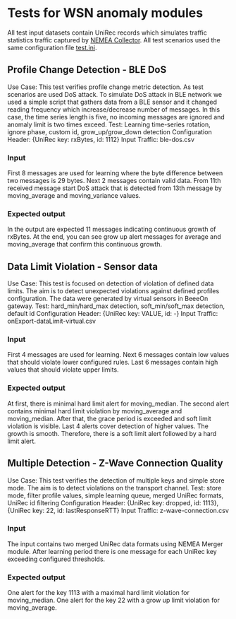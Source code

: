 # Tests for WSN anomaly modules
All test input datasets contain UniRec records which simulates traffic statistics traffic captured by [NEMEA Collector](https://github.com/CESNET/siotgateway/blob/master/src/core/NemeaCollector.cpp). All test scenarios used the same configuration file [test.ini](https://github.com/CESNET/NEMEA-SIoT/blob/wsn-tests/wsn-anomaly/config.ini).

## Profile Change Detection - BLE DoS
Use Case: This test verifies profile change metric detection. As test scenarios are used DoS attack. To simulate DoS attack in BLE network we used a simple script that gathers data from a BLE sensor and it changed reading frequency which increase/decrease number of messages. In this case, the time series length is five, no incoming messages are ignored and anomaly limit is two times exceed.
Test: Learning time-series rotation, ignore phase, custom id, grow_up/grow_down detection
Configuration Header: {UniRec key: rxBytes, id: 1112}
Input Traffic: ble-dos.csv

### Input
First 8 messages are used for learning where the byte difference between two messages is 29 bytes. Next 2 messages contain valid data. From 11th received message start DoS attack that is detected from 13th message by moving_average and moving_variance values.
    
### Expected output
In the output are expected 11 messages indicating continuous growth of rxBytes. At the end, you can see grow up alert messages for average and moving_average that confirm this continuous growth.

## Data Limit Violation - Sensor data
Use Case: This test is focused on detection of violation of defined data limits. The aim is to detect unexpected violations against defined profiles configuration. The data were generated by virtual sensors in BeeeOn gateway.
Test: hard_min/hard_max detection, soft_min/soft_max detection, default id
Configuration Header: {UniRec key: VALUE, id: -}
Input Traffic: onExport-dataLimit-virtual.csv

### Input
First 4 messages are used for learning. Next 6 messages contain low values that should violate lower configured rules. Last 6 messages contain high values that should violate upper limits.

### Expected output
At first, there is minimal hard limit alert for moving_median. The second alert contains minimal hard limit violation by moving_average and moving_median. After that, the grace period is exceeded and soft limit violation is visible. Last 4 alerts cover detection of higher values. The growth is smooth. Therefore, there is a soft limit alert followed by a hard limit alert.

## Multiple Detection - Z-Wave Connection Quality
Use Case: This test verifies the detection of multiple keys and simple store mode. The aim is to detect violations on the transport channel.
Test: store mode, filter profile values, simple learning queue, merged UniRec formats, UniRec id filtering
Configuration Header: {UniRec key: dropped, id: 1113}, {UniRec key: 22, id: lastResponseRTT}
Input Traffic: z-wave-connection.csv

### Input
The input contains two merged UniRec data formats using NEMEA Merger module. After learning period there is one message for each UniRec key exceeding configured thresholds.

### Expected output
One alert for the key 1113 with a maximal hard limit violation for moving_median. One alert for the key 22 with a grow up limit violation for moving_average.
